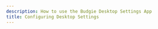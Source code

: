 ```yaml
---
description: How to use the Budgie Desktop Settings App
title: Configuring Desktop Settings
---
```

